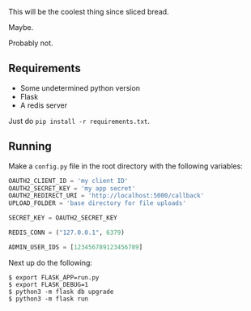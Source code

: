This will be the coolest thing since sliced bread.

Maybe.

Probably not.

## Requirements

- Some undetermined python version
- Flask
- A redis server

Just do `pip install -r requirements.txt`.

## Running

Make a `config.py` file in the root directory with the following variables:

```py
OAUTH2_CLIENT_ID = 'my client ID'
OAUTH2_SECRET_KEY = 'my app secret'
OAUTH2_REDIRECT_URI = 'http://localhost:5000/callback'
UPLOAD_FOLDER = 'base directory for file uploads'

SECRET_KEY = OAUTH2_SECRET_KEY

REDIS_CONN = ("127.0.0.1", 6379)

ADMIN_USER_IDS = [123456789123456789]
```

Next up do the following:

```
$ export FLASK_APP=run.py
$ export FLASK_DEBUG=1
$ python3 -m flask db upgrade
$ python3 -m flask run
```
